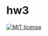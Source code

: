# hw3

[![MIT license](https://img.shields.io/badge/license-MIT-blue.svg)](https://github.com/timfame/fp-homework/blob/master/hw3/LICENSE)
